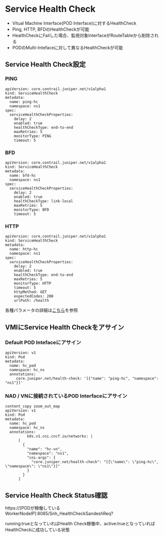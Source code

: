 # Service Health Check
- Vitual Machine Interface(POD Interface)に対するHealthCheck
- Ping, HTTP, BFDのHealthCheckが可能
- HealthCheckにFailした場合、監視対象InterfaceがRouteTableから削除される
- PODのMulti-Intefaceに対して異なるHealthCheckが可能

## Service Health Check設定
### PING
```
apiVersion: core.contrail.juniper.net/v1alpha1
kind: ServiceHealthCheck
metadata:
  name: ping-hc
  namespace: ns1
spec:
  serviceHealthCheckProperties:
    delay: 2
    enabled: true
    healthCheckType: end-to-end
    maxRetries: 5
    monitorType: PING
    timeout: 5
```
### BFD
```
apiVersion: core.contrail.juniper.net/v1alpha1
kind: ServiceHealthCheck
metadata:
  name: bfd-hc
  namespace: ns1
spec:
  serviceHealthCheckProperties:
    delay: 2
    enabled: true
    healthCheckType: link-local
    maxRetries: 5
    monitorType: BFD
    timeout: 5
```
### HTTP
```
apiVersion: core.contrail.juniper.net/v1alpha1
kind: ServiceHealthCheck
metadata:
  name: http-hc
  namespace: ns1
spec:
  serviceHealthCheckProperties:
    delay: 2
    enabled: true
    healthCheckType: end-to-end
    maxRetries: 5
    monitorType: HTTP
    timeout: 5
    httpMethod: GET
    expectedCodes: 200
    urlPath: /health
```
各種パラメータの詳細は[こちら](https://www.juniper.net/documentation/us/en/software/cn-cloud-native23.1/cn-cloud-native-feature-guide/cn-cloud-native-network-feature/topics/topic-map/cn-cloud-native-health-check-object.html#task_e15_krd_qjb__table_cjh_mm1_q5b)を参照

## VMIにService Health Checkをアサイン
### Default POD Intefaceにアサイン
```
apiVersion: v1
kind: Pod
metadata:
  name: hc_pod
  namespace: hc_ns
  annotations:
     core.juniper.net/health-check: '[{"name": "ping-hc", "namespace": "ns1"}]'
```
### NAD / VNに接続されているPOD Interfaceにアサイン
```
content_copy zoom_out_map
apiVersion: v1
kind: Pod
metadata:
  name: hc_pod
  namespace: hc_ns
  annotations:
          k8s.v1.cni.cncf.io/networks: |
      [
        {
          "name": "hc-vn",
          "namespace": "ns1",
          "cni-args": {
            "core.juniper.net/health-check": "[{\"name\": \"ping-hc\", \"namespace\": \"ns1\"}]"
          }
        }
      ]
```

## Service Health Check Status確認
https://[PODが稼働しているWorkerNodeIP]:8085/Snh_HealthCheckSandeshReq?

running:trueとなっていればHealth Check稼働中、active:trueとなっていればHealthCheckに成功している状態
